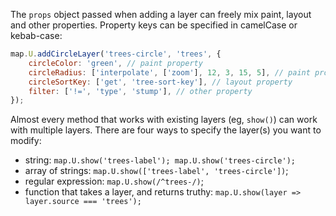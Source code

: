 The `props` object passed when adding a layer can freely mix paint, layout and other properties. Property keys can be specified in camelCase or kebab-case:

```js
map.U.addCircleLayer('trees-circle', 'trees', {
    circleColor: 'green', // paint property
    circleRadius: ['interpolate', ['zoom'], 12, 3, 15, 5], // paint property
    circleSortKey: ['get', 'tree-sort-key'], // layout property
    filter: ['!=', 'type', 'stump'], // other property
});
```

Almost every method that works with existing layers (eg, `show()`) can work with multiple layers. There are four ways to specify the layer(s) you want to modify:
  * string: `map.U.show('trees-label'); map.U.show('trees-circle');`
  * array of strings: `map.U.show(['trees-label', 'trees-circle'])`;
  * regular expression: `map.U.show(/^trees-/)`;
  * function that takes a layer, and returns truthy: `map.U.show(layer => layer.source === 'trees');`

